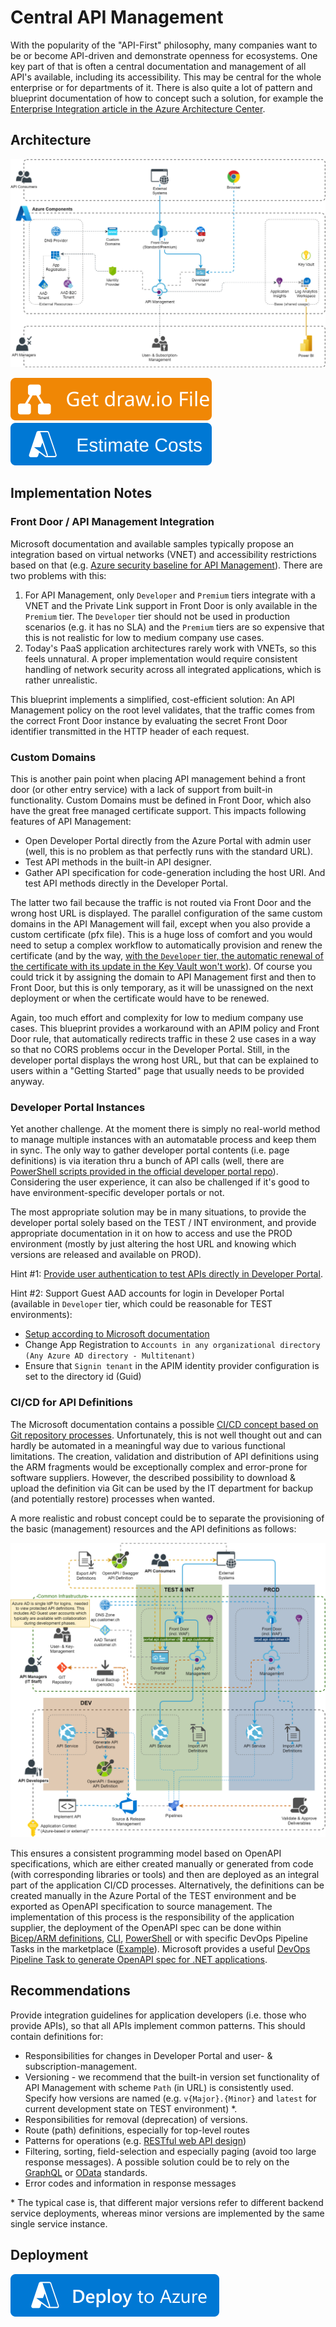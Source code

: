 ﻿# Central API Management
With the popularity of the "API-First" philosophy, many companies want to be or become API-driven and demonstrate openness for ecosystems. One key part of that is often a central documentation and management of all API's available, including its accessibility. This may be central for the whole enterprise or for departments of it. There is also quite a lot of pattern and blueprint documentation of how to concept such a solution, for example the [Enterprise Integration article in the Azure Architecture Center](https://docs.microsoft.com/en-us/azure/architecture/reference-architectures/enterprise-integration/basic-enterprise-integration).

## Architecture
![Architecture](./Architecture.png)

[![Get draw.io File](https://github.com/garaio/AzureRecipes/raw/master/Resources/getdrawiobutton.svg?sanitize=true)](./Architecture.drawio)
[![Estimate](https://github.com/garaio/AzureRecipes/raw/master/Resources/estimatebutton.svg?sanitize=true)](https://azure.com/e/264b516d38b5434a88569c0221b8e2a4)

## Implementation Notes
### Front Door / API Management Integration
Microsoft documentation and available samples typically propose an integration based on virtual networks (VNET) and accessibility restrictions based on that (e.g. [Azure security baseline for API Management](https://docs.microsoft.com/en-us/security/benchmark/azure/baselines/api-management-security-baseline)).
There are two problems with this:
1. For API Management, only `Developer` and `Premium` tiers integrate with a VNET and the Private Link support in Front Door is only available in the `Premium` tier. The `Developer` tier should not be used in production scenarios (e.g. it has no SLA) and the `Premium` tiers are so expensive that this is not realistic for low to medium company use cases.
1. Today's PaaS application architectures rarely work with VNETs, so this feels unnatural. A proper implementation would require consistent handling of network security across all integrated applications, which is rather unrealistic.

This blueprint implements a simplified, cost-efficient solution: An API Management policy on the root level validates, that the traffic comes from the correct Front Door instance by evaluating the secret Front Door identifier transmitted in the HTTP header of each request.

### Custom Domains
This is another pain point when placing API management behind a front door (or other entry service) with a lack of support from built-in functionality. Custom Domains must be defined in Front Door, which also have the great free managed certificate support. This impacts following features of API Management:
* Open Developer Portal directly from the Azure Portal with admin user (well, this is no problem as that perfectly runs with the standard URL).
* Test API methods in the built-in API designer.
* Gather API specification for code-generation including the host URI. And test API methods directly in the Developer Portal.

The latter two fail because the traffic is not routed via Front Door and the wrong host URL is displayed. The parallel configuration of the same custom domains in the API Management will fail, except when you also provide a custom certificate (pfx file). This is a huge loss of comfort and you would need to setup a complex workflow to automatically provision and renew the certificate (and by the way, [with the `Developer` tier, the automatic renewal of the certificate with its update in the Key Vault won't work](https://docs.microsoft.com/en-us/azure/api-management/configure-custom-domain?tabs=key-vault#domain-certificate-options)). Of course you could trick it by assigning the domain to API Management first and then to Front Door, but this is only temporary, as it will be unassigned on the next deployment or when the certificate would have to be renewed.

Again, too much effort and complexity for low to medium company use cases. This blueprint provides a workaround with an APIM policy and Front Door rule, that automatically redirects traffic in these 2 use cases in a way so that no CORS problems occur in the Developer Portal. Still, in the developer portal displays the wrong host URL, but that can be explained to users within a "Getting Started" page that usually needs to be provided anyway.

### Developer Portal Instances
Yet another challenge. At the moment there is simply no real-world method to manage multiple instances with an automatable process and keep them in sync. The only way to gather developer portal contents (i.e. page definitions) is via iteration thru a bunch of API calls (well, there are [PowerShell scripts provided in the official developer portal repo](https://github.com/Azure/api-management-developer-portal/tree/master/scripts.v3)). Considering the user experience, it can also be challenged if it's good to have environment-specific developer portals or not.

The most appropriate solution may be in many situations, to provide the developer portal solely based on the TEST / INT environment, and provide appropriate documentation in it on how to access and use the PROD environment (mostly by just altering the host URL and knowing which versions are released and available on PROD).

Hint #1: [Provide user authentication to test APIs directly in Developer Portal](https://docs.microsoft.com/en-us/azure/api-management/api-management-howto-protect-backend-with-aad).

Hint #2: Support Guest AAD accounts for login in Developer Portal (available in `Developer` tier, which could be reasonable for TEST environments):
* [Setup according to Microsoft documentation](https://docs.microsoft.com/en-us/azure/api-management/api-management-howto-aad)
* Change App Registration to `Accounts in any organizational directory (Any Azure AD directory - Multitenant)`
* Ensure that `Signin tenant` in the APIM identity provider configuration is set to the directory id (Guid)

### CI/CD for API Definitions
The Microsoft documentation contains a possible [CI/CD concept based on Git repository processes](https://docs.microsoft.com/en-us/azure/api-management/devops-api-development-templates). Unfortunately, this is not well thought out and can hardly be automated in a meaningful way due to various functional limitations. The creation, validation and distribution of API definitions using the ARM fragments would be exceptionally complex and error-prone for software suppliers. However, the described possibility to download & upload the definition via Git can be used by the IT department for backup (and potentially restore) processes when wanted.

A more realistic and robust concept could be to separate the provisioning of the basic (management) resources and the API definitions as follows:

![CI/CD Concept](./CICD-Concept.png)

This ensures a consistent programming model based on OpenAPI specifications, which are either created manually or generated from code (with corresponding libraries or tools) and then are deployed as an integral part of the application CI/CD processes. Alternatively, the definitions can be created manually in the Azure Portal of the TEST environment and be exported as OpenAPI specification to source management.
The implementation of this process is the responsibility of the application supplier, the deployment of the OpenAPI spec can be done within [Bicep/ARM definitions](https://docs.microsoft.com/en-us/azure/templates/microsoft.apimanagement/service/apis), [CLI](https://docs.microsoft.com/en-us/cli/azure/apim/api), [PowerShell](https://docs.microsoft.com/en-us/powershell/module/az.apimanagement/import-azapimanagementapi) or with specific DevOps Pipeline Tasks in the marketplace ([Example](https://marketplace.visualstudio.com/items?itemName=stephane-eyskens.apim)). Microsoft provides a useful [DevOps Pipeline Task to generate OpenAPI spec for .NET applications](https://marketplace.visualstudio.com/items?itemName=ms-openapi.OpenApiDocumentTools).

## Recommendations
Provide integration guidelines for application developers (i.e. those who provide APIs), so that all APIs implement common patterns. This should contain definitions for:
* Responsibilities for changes in Developer Portal and user- & subscription-management.
* Versioning - we recommend that the built-in version set functionality of API Management with scheme `Path` (in URL) is consistently used. Specify how versions are named (e.g. `v{Major}.{Minor}` and `latest` for current development state on TEST environment) *.
* Responsibilities for removal (deprecation) of versions.
* Route (path) definitions, especially for top-level routes
* Patterns for operations (e.g. [RESTful web API design](https://docs.microsoft.com/en-us/azure/architecture/best-practices/api-design))
* Filtering, sorting, field-selection and especially paging (avoid too large response messages). A possible solution could be to rely on the [GraphQL](https://graphql.org) or [OData](https://www.odata.org) standards.
* Error codes and information in response messages

\* The typical case is, that different major versions refer to different backend service deployments, whereas minor versions are implemented by the same single service instance.

## Deployment
[![Deploy to Azure](https://github.com/garaio/AzureRecipes/raw/master/Resources/deploybutton.svg?sanitize=true)](https://portal.azure.com/#create/Microsoft.Template/uri/https%3A%2F%2Fraw.githubusercontent.com%2Fgaraio%2FAzureRecipes%2Fmaster%2FBlueprints%2Fcentral-api-management%2Fazuredeploy.bicep)